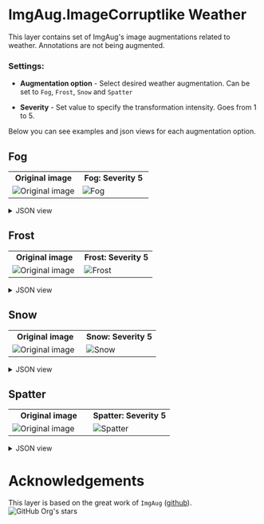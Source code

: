 # ImgAug.ImageCorruptlike Weather

This layer contains set of ImgAug's image augmentations related to weather. Annotations are not being augmented.

### Settings:

- **Augmentation option** - Select desired weather augmentation. Can be set to `Fog`, `Frost`, `Snow` and `Spatter`

- **Severity** - Set value to specify the transformation intensity. Goes from 1 to 5.

Below you can see examples and json views for each augmentation option.

## Fog

<table>
<tr>
<td style="text-align:center; width:50%"><strong>Original image</strong></td>
<td style="text-align:center; width:50%"><strong>Fog: Severity 5</strong></td>
</tr>
<tr>
<td> <img src="https://github.com/supervisely-ecosystem/data-nodes/assets/115161827/894e0c45-44c9-4c67-9d9f-11cd5654fc90" alt="Original image" /> </td>
<td> <img src="https://github.com/supervisely-ecosystem/data-nodes/assets/115161827/b72facdd-8f97-46fe-a998-f0d75f60b185" alt="Fog" /> </td>
</tr>
</table>

<details>
  <summary>JSON view</summary>
<pre>
{
    "action": "iaa_imgcorruptlike_weather",
    "src": [
        "$images_project_1"
    ],
    "dst": "$iaa_imgcorruptlike_weather_7",
    "settings": {
        "option": "fog",
        "severity": 5
    }
}
</pre>
</details>

## Frost
<table>
<tr>
<td style="text-align:center; width:50%"><strong>Original image</strong></td>
<td style="text-align:center; width:50%"><strong>Frost: Severity 5</strong></td>
</tr>
<tr>
<td> <img src="https://github.com/supervisely-ecosystem/data-nodes/assets/115161827/894e0c45-44c9-4c67-9d9f-11cd5654fc90" alt="Original image" /> </td>
<td> <img src="https://github.com/supervisely-ecosystem/data-nodes/assets/115161827/d146a2a7-20e7-43a0-aaf1-13685286c1c1" alt="Frost" /> </td>
</tr>
</table>


<details>
  <summary>JSON view</summary>
<pre>
{
    "action": "iaa_imgcorruptlike_weather",
    "src": [
        "$images_project_1"
    ],
    "dst": "$iaa_imgcorruptlike_weather_7",
    "settings": {
        "option": "Frost",
        "severity": 5
    }
}
</pre>
</details>

## Snow
<table>
<tr>
<td style="text-align:center; width:50%"><strong>Original image</strong></td>
<td style="text-align:center; width:50%"><strong>Snow: Severity 5</strong></td>
</tr>
<tr>
<td> <img src="https://github.com/supervisely-ecosystem/data-nodes/assets/115161827/894e0c45-44c9-4c67-9d9f-11cd5654fc90" alt="Original image" /> </td>
<td> <img src="https://github.com/supervisely-ecosystem/data-nodes/assets/115161827/d377be8b-81be-403f-8756-a5ca29f42c64" alt="Snow" /> </td>
</tr>   
</table>

<details>
  <summary>JSON view</summary>
<pre>
{
    "action": "iaa_imgcorruptlike_weather",
    "src": [
        "$images_project_1"
    ],
    "dst": "$iaa_imgcorruptlike_weather_7",
    "settings": {
        "option": "snow",
        "severity": 5
    }
}
</pre>
</details>

## Spatter
<table>
<tr>
<td style="text-align:center; width:50%"><strong>Original image</strong></td>
<td style="text-align:center; width:50%"><strong>Spatter: Severity 5</strong></td>
</tr>
<tr>
<td> <img src="https://github.com/supervisely-ecosystem/data-nodes/assets/115161827/894e0c45-44c9-4c67-9d9f-11cd5654fc90" alt="Original image" /> </td>
<td> <img src="https://github.com/supervisely-ecosystem/data-nodes/assets/115161827/300f1ed6-d32f-4b02-87d8-002f549503ff" alt="Spatter" /> </td>
</tr>
</table>

<details>
  <summary>JSON view</summary>
<pre>
{
    "action": "iaa_imgcorruptlike_weather",
    "src": [
        "$images_project_1"
    ],
    "dst": "$iaa_imgcorruptlike_weather_7",
    "settings": {
        "option": "spatter",
        "severity": 5
    }
}
</pre>
</details>

# Acknowledgements

This layer is based on the great work of `ImgAug` ([github](https://github.com/aleju/imgaug)). ![GitHub Org's stars](https://img.shields.io/github/stars/aleju/imgaug?style=social)
